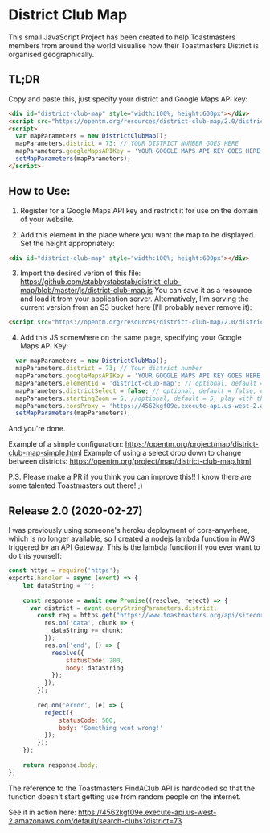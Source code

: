 # District Club Map
This small JavaScript Project has been created to help Toastmasters members from around the world visualise how their Toastmasters District is organised geographically.

## TL;DR
Copy and paste this, just specify your district and Google Maps API key:
```html
<div id="district-club-map" style="width:100%; height:600px"></div>
<script src="https://opentm.org/resources/district-club-map/2.0/district-club-map.js"></script>
<script>
  var mapParameters = new DistrictClubMap();
  mapParameters.district = 73; // YOUR DISTRICT NUMBER GOES HERE
  mapParameters.googleMapsAPIKey = 'YOUR GOOGLE MAPS API KEY GOES HERE';
  setMapParameters(mapParameters);
</script>
```

## How to Use:

1. Register for a Google Maps API key and restrict it for use on the domain of your website.

2. Add this element in the place where you want the map to be displayed. Set the height appropriately:
```html
<div id="district-club-map" style="width:100%; height:600px"></div>
```
3. Import the desired verion of this file: https://github.com/stabbystabstab/district-club-map/blob/master/js/district-club-map.js
  You can save it as a resource and load it from your application server. Alternatively, I'm serving the current version from an S3 bucket here (I'll probably never remove it):
  ```html
<script src="https://opentm.org/resources/district-club-map/2.0/district-club-map.js"></script>
````

4. Add this JS somewhere on the same page, specifying your Google Maps API Key:
```javascript
  var mapParameters = new DistrictClubMap();
  mapParameters.district = 73; // Your district number
  mapParameters.googleMapsAPIKey = 'YOUR GOOGLE MAPS API KEY GOES HERE';
  mapParameters.elementId = 'district-club-map'; // optional, default = 'distrcit-club-map', id of div element to create map inside of
  mapParameters.districtSelect = false; // optional, default = false, causes map to be redrawn if a different district is selected.
  mapParameters.startingZoom = 5; //optional, default = 5, play with this and see what works for your District's geographical size
  mapParameters.corsProxy = 'https://4562kgf09e.execute-api.us-west-2.amazonaws.com/default/search-clubs', // optional. Add a reference to your own cors tool. Default goes to an AWS Lambda function I created, but who knows, I might stop paying my AWS bill one day! 😜 
  setMapParameters(mapParameters);
```

And you're done.

Example of a simple configuration: https://opentm.org/project/map/district-club-map-simple.html
Example of using a select drop down to change between districts: https://opentm.org/project/map/district-club-map.html


P.S. Please make a PR if you think you can improve this!! I know there are some talented Toastmasters out there! ;)

## Release 2.0 (2020-02-27)
I was previously using someone's heroku deployment of cors-anywhere, which is no longer available, so I created a nodejs lambda function in AWS triggered by an API Gateway. This is the lambda function if you ever want to do this yourself:
```javascript
const https = require('https');
exports.handler = async (event) => {
    let dataString = '';
    
    const response = await new Promise((resolve, reject) => {
      var district = event.queryStringParameters.district;
        const req = https.get("https://www.toastmasters.org/api/sitecore/FindAClub/Search?advanced=1&latitude=1&longitude=1&district=" + district, function(res) {
          res.on('data', chunk => {
            dataString += chunk;
          });
          res.on('end', () => {
            resolve({
                statusCode: 200,
                body: dataString
            });
          });
        });
        
        req.on('error', (e) => {
          reject({
              statusCode: 500,
              body: 'Something went wrong!'
          });
        });
    });
    
    return response.body;
};
```
The reference to the Toastmasters FindAClub API is hardcoded so that the function doesn't start getting use from random people on the internet.

See it in action here: https://4562kgf09e.execute-api.us-west-2.amazonaws.com/default/search-clubs?district=73

